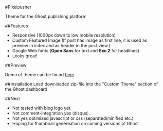 #Pixelpusher

Theme for the Ghost publishing platform

##Features
* Responsive (1000px down to low mobile resolution)
* Custom Featured Image (If post has image as first line, it is used as preview in index and as header in the post view.)
* Google Web fonts (**Open Sans** for text and **Exo 2** for headlines)
* Looks great!

##Preview

Demo of theme can be found <a href="http://pixelpusher.ghost.io/">here</a>

##Installation
Load downloaded zip-file into the "Custom Theme" section of the Ghost dashboard.

##Next

* Not tested with blog logo yet.
* Not comment-integration yes (disqus).
* Not yes optimized javascript or css (separated/minified etc.)
* Hoping for thumbnail genereation on coming versions of Ghost
